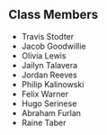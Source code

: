 ## Class Members
- Travis Stodter
- Jacob Goodwillie
- Olivia Lewis
- Jailyn Talavera
- Jordan Reeves
- Philip Kalinowski
- Felix Warner
- Hugo Serinese
- Abraham Furlan
- Raine Taber
